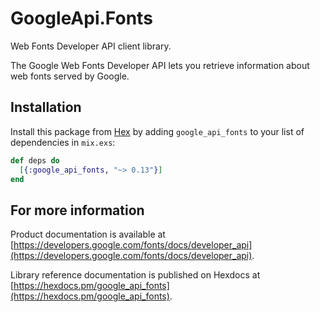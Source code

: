 # GoogleApi.Fonts

Web Fonts Developer API client library.

The Google Web Fonts Developer API lets you retrieve information about web fonts served by Google.

## Installation

Install this package from [Hex](https://hex.pm) by adding
`google_api_fonts` to your list of dependencies in `mix.exs`:

```elixir
def deps do
  [{:google_api_fonts, "~> 0.13"}]
end
```

## For more information

Product documentation is available at [https://developers.google.com/fonts/docs/developer_api](https://developers.google.com/fonts/docs/developer_api).

Library reference documentation is published on Hexdocs at
[https://hexdocs.pm/google_api_fonts](https://hexdocs.pm/google_api_fonts).
